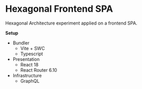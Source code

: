 # Hexagonal Frontend SPA
Hexagonal Architecture experiment applied on a frontend SPA.

**Setup**
- Bundler
  - Vite + SWC
  - Typescript
- Presentation
  - React 18
  - React Router 6.10
- Infrastructure
  - GraphQL
